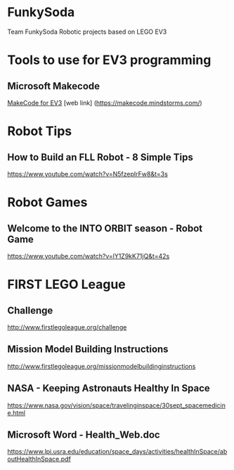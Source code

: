 # FunkySoda
Team FunkySoda
Robotic projects based on LEGO EV3


# Tools to use for EV3 programming
## Microsoft Makecode
[MakeCode for EV3](https://makecode.com/blog/lego/05-15-2018)
[web link] (https://makecode.mindstorms.com/)

# Robot Tips
## How to Build an FLL Robot - 8 Simple Tips
https://www.youtube.com/watch?v=N5fzepIrFw8&t=3s

# Robot Games
## Welcome to the INTO ORBIT season - Robot Game
https://www.youtube.com/watch?v=lY1Z9kK71jQ&t=42s

# FIRST LEGO League
## Challenge
http://www.firstlegoleague.org/challenge
## Mission Model Building Instructions
http://www.firstlegoleague.org/missionmodelbuildinginstructions

## NASA - Keeping Astronauts Healthy In Space
https://www.nasa.gov/vision/space/travelinginspace/30sept_spacemedicine.html

## Microsoft Word - Health_Web.doc
https://www.lpi.usra.edu/education/space_days/activities/healthInSpace/aboutHealthInSpace.pdf

